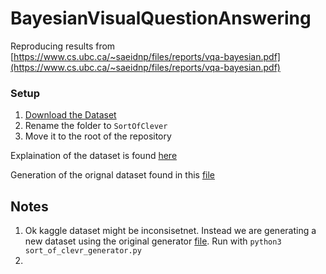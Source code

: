# BayesianVisualQuestionAnswering

Reproducing results from [https://www.cs.ubc.ca/~saeidnp/files/reports/vqa-bayesian.pdf](https://www.cs.ubc.ca/~saeidnp/files/reports/vqa-bayesian.pdf)

### Setup
1. [Download the Dataset](https://www.kaggle.com/gruberpatrick/sortofclevr/download)
2. Rename the folder to `SortOfClever`
3. Move it to the root of the repository

Explaination of the dataset is found [here](https://github.com/kimhc6028/relational-networks#:~:text=Sort%2Dof%2DCLEVR%20is%20simplified,and%20placed%20in%20a%20image.)

Generation of the orignal dataset found in this [file](https://github.com/kimhc6028/relational-networks/blob/master/sort_of_clevr_generator.py)

## Notes
1) Ok kaggle dataset might be inconsisetnet. Instead we are generating a new dataset using the original generator [file](https://github.com/kimhc6028/relational-networks/blob/master/sort_of_clevr_generator.py). Run with `python3 sort_of_clevr_generator.py`
2) 
